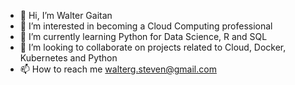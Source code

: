 - 👋 Hi, I’m Walter Gaitan
- 👀 I’m interested in becoming a Cloud Computing professional
- 🌱 I’m currently learning Python for Data Science, R and SQL
- 💞️ I’m looking to collaborate on projects related to Cloud, Docker, Kubernetes and Python
- 📫 How to reach me walterg.steven@gmail.com

<!---
Derfel-tech/Derfel-tech is a ✨ special ✨ repository because its `README.md` (this file) appears on your GitHub profile.
You can click the Preview link to take a look at your changes.
--->
